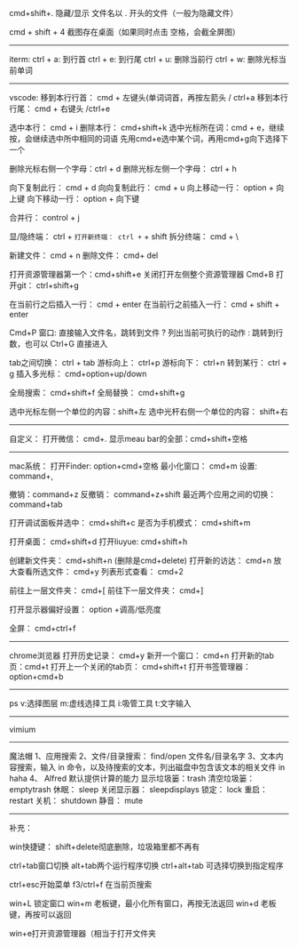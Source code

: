 cmd+shift+.  隐藏/显示 文件名以 . 开头的文件（一般为隐藏文件）

cmd + shift + 4 截图存在桌面（如果同时点击 空格，会截全屏图）

-----------

iterm:
ctrl + a: 到行首
ctrl + e: 到行尾
ctrl + u: 删除当前行
ctrl + w: 删除光标当前单词

---

vscode:
移到本行行首： cmd + 左键头(单词词首，再按左箭头        /  ctrl+a 
移到本行行尾： cmd + 右键头						/ctrl+e

选中本行： cmd + i
删除本行： cmd+shift+k
选中光标所在词：cmd + e，继续按，会继续选中所中相同的词语
先用cmd+e选中某个词，再用cmd+g向下选择下一个

删除光标右侧一个字母：ctrl + d
删除光标左侧一个字母： ctrl + h

向下复制此行： cmd + d
向向复制此行： cmd + u
向上移动一行： option  + 向上键
向下移动一行： option + 向下键

合并行： control + j

显/隐终端： ctrl + `
打开新终端： ctrl + ` + shift
拆分终端： cmd + \

新建文件： cmd + n
删除文件： cmd+ del

打开资源管理器第一个：cmd+shift+e
关闭打开左侧整个资源管理器 Cmd+B
打开git： ctrl+shift+g

在当前行之后插入一行： cmd + enter
在当前行之前插入一行： cmd + shift + enter

Cmd+P 窗口: 
直接输入文件名，跳转到文件
? 列出当前可执行的动作
: 跳转到行数，也可以 Ctrl+G 直接进入

tab之间切换： ctrl + tab
游标向上： ctrl+p
游标向下： ctrl+n
转到某行： ctrl + g
插入多光标： cmd+option+up/down

全局搜索： cmd+shift+f
全局替换： cmd+shift+g

选中光标左侧一个单位的内容：shift+左
选中光杆右侧一个单位的内容： shift+右

---
自定义：
打开微信： cmd+.
显示meau bar的全部：cmd+shift+空格

---
mac系统：
打开Finder: option+cmd+空格
最小化窗口： cmd+m
设置: command+, 

撤销：command+z
反撤销： command+z+shift
最近两个应用之间的切换： command+tab

打开调试面板并选中： cmd+shift+c
是否为手机模式： cmd+shift+m

打开桌面： cmd+shift+d
打开liuyue: cmd+shift+h

创建新文件夹： cmd+shift+n (删除是cmd+delete)
打开新的访达： cmd+n
放大查看所选文件： cmd+y
列表形式查看： cmd+2

前往上一层文件夹： cmd+[
前往下一层文件夹： cmd+]

打开显示器偏好设置： option +调高/低亮度

全屏： cmd+ctrl+f

---
chrome浏览器
打开历史记录： cmd+y
新开一个窗口： cmd+n
打开新的tab页：cmd+t
打开上一个关闭的tab页： cmd+shift+t
打开书签管理器：option+cmd+b

---
ps
v:选择图层
m:虚线选择工具
i:吸管工具
t:文字输入

---
vimium

---

魔法帽
1、应用搜索
2、文件/目录搜索：
find/open 文件名/目录名字
3、文本内容搜索，输入 in 命令，以及待搜索的文本，列出磁盘中包含该文本的相关文件
in haha
4、
Alfred 默认提供计算的能力
显示垃圾篓：trash
清空垃圾篓： emptytrash
休眠： sleep
关闭显示器： sleepdisplays 
锁定： lock
重启： restart
关机： shutdown
静音： mute

---
补充：

win快捷键：
shift+delete彻底删除，垃圾箱里都不再有

ctrl+tab窗口切换
alt+tab两个运行程序切换
ctrl+alt+tab 可选择切换到指定程序

ctrl+esc开始菜单
f3/ctrl+f 在当前页搜索

win+L 锁定窗口
win+m 老板键，最小化所有窗口，再按无法返回
win+d 老板键，再按可以返回

win+e打开资源管理器（相当于打开文件夹

